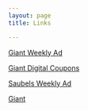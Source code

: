 ```yaml
---
layout: page
title: Links

---
```


[Giant Weekly Ad](https://giantfoodstores.com/coupons-weekly-circular/weekly-circular/)  

[Giant Digital Coupons](https://giantfoodstores.com/coupons-weekly-circular/digital-coupons/#/available)  
 
[Saubels Weekly Ad](https://www.saubelsmarkets.com/weekly-ad/) 

[Giant](https://giantfoodstores.com/) 
